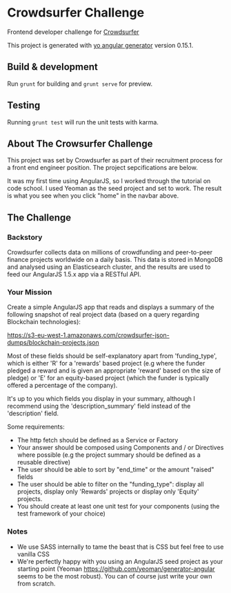 # Crowdsurfer Challenge

Frontend developer challenge for [Crowdsurfer](https://slack-files.com/T02B9F087-F1AGY93C0-13f5a6e725)

This project is generated with [yo angular generator](https://github.com/yeoman/generator-angular)
version 0.15.1.

## Build & development

Run `grunt` for building and `grunt serve` for preview.

## Testing

Running `grunt test` will run the unit tests with karma.


## About The Crowsurfer Challenge

This project was set by Crowdsurfer as part of their recruitment process for a front end engineer position. The project sepcifications are below.

It was my first time using AngularJS, so I worked through the tutorial on code school. I used Yeoman as the seed project and set to work. The result is what you see when you click "home" in the navbar above.


## The Challenge

### Backstory

Crowdsurfer collects data on millions of crowdfunding and peer-to-peer finance projects worldwide on a daily basis. This data is stored in MongoDB and analysed using an Elasticsearch cluster, and the results are used to feed our AngularJS 1.5.x app via a RESTful API.

### Your Mission

Create a simple AngularJS app that reads and displays a summary of the following snapshot of real project data (based on a query regarding Blockchain technologies):

https://s3-eu-west-1.amazonaws.com/crowdsurfer-json-dumps/blockchain-projects.json

Most of these fields should be self-explanatory apart from 'funding_type', which is either 'R' for a 'rewards' based project (e.g where the funder pledged a reward and is given an appropriate 'reward' based on the size of pledge) or 'E' for an equity-based project (which the funder is typically offered a percentage of the company).

It's up to you which fields you display in your summary, although I recommend using the 'description_summary' field instead of the 'description' field.

Some requirements:

- The http fetch should be defined as a Service or Factory
- Your answer should be composed using Components and / or Directives where possible (e.g the project summary should be defined as a reusable directive)
- The user should be able to sort by "end_time" or the amount "raised" fields
- The user should be able to filter on the "funding_type": display all projects, display only 'Rewards' projects or display only 'Equity' projects.
- You should create at least one unit test for your components (using the test framework of your choice)

### Notes
* We use SASS internally to tame the beast that is CSS but feel free to use vanilla CSS
* We're perfectly happy with you using an AngularJS seed project as your starting point (Yeoman https://github.com/yeoman/generator-angular seems to be the most robust). You can of course just write your own from scratch.
